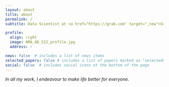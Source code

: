 ```yaml
---
layout: about
title: about
permalink: /
subtitle: Data Scientist at <a href="https://grab.com" target="_new">Grab</a>.

profile:
  align: right
  image: AMA_AD_522_profile.jpg
  address: ~

news: false  # includes a list of news items
selected_papers: false # includes a list of papers marked as "selected={true}"
social: false  # includes social icons at the bottom of the page
---
```


_In all my work, I endeavour to make life better for everyone._

